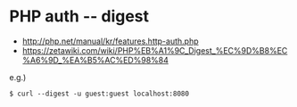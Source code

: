 # PHP auth -- digest

* http://php.net/manual/kr/features.http-auth.php
* https://zetawiki.com/wiki/PHP%EB%A1%9C_Digest_%EC%9D%B8%EC%A6%9D_%EA%B5%AC%ED%98%84


e.g.)

```
$ curl --digest -u guest:guest localhost:8080
```
